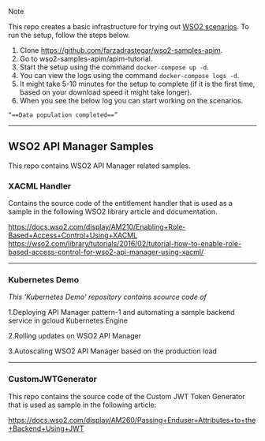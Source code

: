 > [!NOTE]
> This repo creates a basic infrastructure for trying out [WSO2 scenarios](https://apim.docs.wso2.com/en/latest/tutorials/scenarios/scenario-overview/). To run the setup, follow the steps below.

1. Clone https://github.com/farzadrastegar/wso2-samples-apim.
2. Go to wso2-samples-apim/apim-tutorial.
3. Start the setup using the command `docker-compose up -d`.
4. You can view the logs using the command `docker-compose logs -d`.
5. It might take 5-10 minutes for the setup to complete (if it is the first time, based on your download speed it might take longer).
6. When you see the below log you can start working on the scenarios.
```
“==Data population completed==”
```

---
## WSO2 API Manager Samples

This repo contains WSO2 API Manager related samples.

### XACML Handler 
Contains the source code of the entitlement handler that is used as a sample in the following WSO2 library article and documentation.

https://docs.wso2.com/display/AM210/Enabling+Role-Based+Access+Control+Using+XACML
https://wso2.com/library/tutorials/2016/02/tutorial-how-to-enable-role-based-access-control-for-wso2-api-manager-using-xacml/


---
### Kubernetes Demo
*This 'Kubernetes Demo' repository contains scource code of*

1.Deploying API Manager pattern-1 and automating a sample backend service in gcloud Kubernetes Engine

2.Rolling updates on WSO2 API Manager

3.Autoscaling WSO2 API Manager based on the production load

---
### CustomJWTGenerator
This repo contains the source code of the Custom JWT Token Generator that is used as sample in the following article:

https://docs.wso2.com/display/AM260/Passing+Enduser+Attributes+to+the+Backend+Using+JWT

